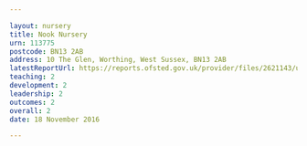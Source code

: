 ```yaml
---

layout: nursery
title: Nook Nursery
urn: 113775
postcode: BN13 2AB
address: 10 The Glen, Worthing, West Sussex, BN13 2AB
latestReportUrl: https://reports.ofsted.gov.uk/provider/files/2621143/urn/113775.pdf
teaching: 2
development: 2
leadership: 2
outcomes: 2
overall: 2
date: 18 November 2016

---
```

